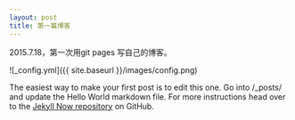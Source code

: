 ```yaml
---
layout: post
title: 第一篇博客
---
```


2015.7.18，第一次用git pages 写自己的博客。

![_config.yml]({{ site.baseurl }}/images/config.png)

The easiest way to make your first post is to edit this one. Go into /_posts/ and update the Hello World markdown file. For more instructions head over to the [Jekyll Now repository](https://github.com/barryclark/jekyll-now) on GitHub.
